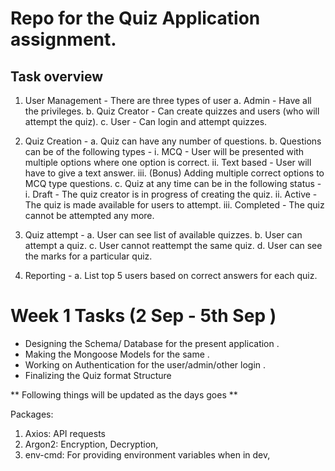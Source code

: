 # Repo for the Quiz Application assignment.

## Task overview

1. User Management - There are three types of user
   a. Admin - Have all the privileges.
   b. Quiz Creator - Can create quizzes and users (who will attempt the quiz).
   c. User - Can login and attempt quizzes.

2. Quiz Creation -
   a. Quiz can have any number of questions.
   b. Questions can be of the following types -
   i. MCQ - User will be presented with multiple options where one option is correct.
   ii. Text based - User will have to give a text answer.
   iii. (Bonus) Adding multiple correct options to MCQ type questions.
   c. Quiz at any time can be in the following status -
   i. Draft - The quiz creator is in progress of creating the quiz.
   ii. Active - The quiz is made available for users to attempt.
   iii. Completed - The quiz cannot be attempted any more.

3. Quiz attempt -
   a. User can see list of available quizzes.
   b. User can attempt a quiz.
   c. User cannot reattempt the same quiz.
   d. User can see the marks for a particular quiz.

4. Reporting -
   a. List top 5 users based on correct answers for each quiz.

# Week 1 Tasks (2 Sep - 5th Sep )

- Designing the Schema/ Database for the present application .
- Making the Mongoose Models for the same .
- Working on Authentication for the user/admin/other login .
- Finalizing the Quiz format Structure

** Following things will be updated as the days goes **

Packages:

1. Axios: API requests
2. Argon2: Encryption, Decryption,
3. env-cmd: For providing environment variables when in dev,
